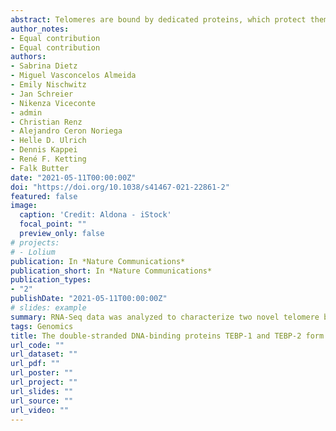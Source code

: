 ```yaml
---
abstract: Telomeres are bound by dedicated proteins, which protect them from DNA damage and regulate telomere length homeostasis. In the nematode Caenorhabditis elegans, a comprehensive understanding of the proteins interacting with the telomere sequence is lacking. Here, we harnessed a quantitative proteomics approach to identify TEBP-1 and TEBP-2, two paralogs expressed in the germline and embryogenesis that associate to telomeres in vitro and in vivo. tebp-1 and tebp-2 mutants display strikingly distinct phenotypes. tebp-1 mutants have longer telomeres than wild-type animals, while tebp-2 mutants display shorter telomeres and a Mortal Germline. Notably, tebp-1;tebp-2 double mutant animals have synthetic sterility, with germlines showing signs of severe mitotic and meiotic arrest. Furthermore, we show that POT-1 forms a telomeric complex with TEBP-1 and TEBP-2, which bridges TEBP-1/-2 with POT-2/MRT-1. These results provide insights into the composition and organization of a telomeric protein complex in C. elegans.
author_notes:
- Equal contribution
- Equal contribution
authors:
- Sabrina Dietz
- Miguel Vasconcelos Almeida
- Emily Nischwitz
- Jan Schreier
- Nikenza Viceconte
- admin
- Christian Renz
- Alejandro Ceron Noriega
- Helle D. Ulrich
- Dennis Kappei
- René F. Ketting
- Falk Butter
date: "2021-05-11T00:00:00Z"
doi: "https://doi.org/10.1038/s41467-021-22861-2"
featured: false
image:
  caption: 'Credit: Aldona - iStock'
  focal_point: ""
  preview_only: false
# projects:
# - Lolium
publication: In *Nature Communications*
publication_short: In *Nature Communications*
publication_types:
- "2"
publishDate: "2021-05-11T00:00:00Z"
# slides: example
summary: RNA-Seq data was analyzed to characterize two novel telomere binding proteins (TEBP-1 and TEBP-2). Differential gene expression was investigated on KO worms (against a control strain).
tags: Genomics
title: The double-stranded DNA-binding proteins TEBP-1 and TEBP-2 form a telomeric complex with POT-1
url_code: ""
url_dataset: ""
url_pdf: ""
url_poster: ""
url_project: ""
url_slides: ""
url_source: ""
url_video: ""
---
```



